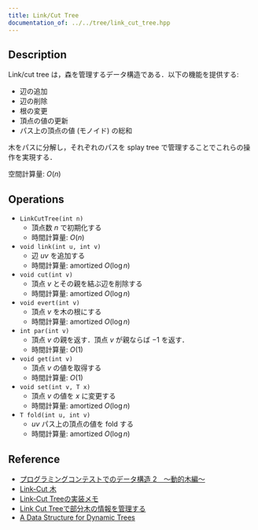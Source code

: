 ```yaml
---
title: Link/Cut Tree
documentation_of: ../../tree/link_cut_tree.hpp
---
```


## Description

Link/cut tree は，森を管理するデータ構造である．以下の機能を提供する:
- 辺の追加
- 辺の削除
- 根の変更
- 頂点の値の更新
- パス上の頂点の値 (モノイド) の総和

木をパスに分解し，それぞれのパスを splay tree で管理することでこれらの操作を実現する．

空間計算量: $O(n)$

## Operations

- `LinkCutTree(int n)`
    - 頂点数 $n$ で初期化する
    - 時間計算量: $O(n)$
- `void link(int u, int v)`
    - 辺 $uv$ を追加する
    - 時間計算量: $\mathrm{amortized}\ O(\log n)$
- `void cut(int v)`
    - 頂点 $v$ とその親を結ぶ辺を削除する
    - 時間計算量: $\mathrm{amortized}\ O(\log n)$
- `void evert(int v)`
    - 頂点 $v$ を木の根にする
    - 時間計算量: $\mathrm{amortized}\ O(\log n)$
- `int par(int v)`
    - 頂点 $v$ の親を返す．頂点 $v$ が親ならば $-1$ を返す．
    - 時間計算量: $O(1)$
- `void get(int v)`
    - 頂点 $v$ の値を取得する
    - 時間計算量: $O(1)$
- `void set(int v, T x)`
    - 頂点 $v$ の値を $x$ に変更する
    - 時間計算量: $\mathrm{amortized}\ O(\log n)$
- `T fold(int u, int v)`
    - $uv$ パス上の頂点の値を fold する
    - 時間計算量: $\mathrm{amortized}\ O(\log n)$

## Reference

- [プログラミングコンテストでのデータ構造 2　～動的木編～](https://www.slideshare.net/iwiwi/2-12188845)
- [Link-Cut 木](https://ei1333.hateblo.jp/entry/2018/05/29/011140)
- [Link-Cut Treeの実装メモ](https://smijake3.hatenablog.com/entry/2018/11/19/085919)
- [Link Cut Treeで部分木の情報を管理する](https://beet-aizu.hatenablog.com/entry/2019/06/08/221833)
- [A Data Structure for Dynamic Trees](https://www.cs.cmu.edu/~sleator/papers/dynamic-trees.pdf)